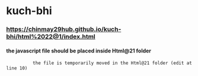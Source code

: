# kuch-bhi
###   https://chinmay29hub.github.io/kuch-bhi/html%2022@1/index.html


#### the javascript file should be placed inside Html@21 folder 
              the file is temporarily moved in the Html@21 folder (edit at line 10)
